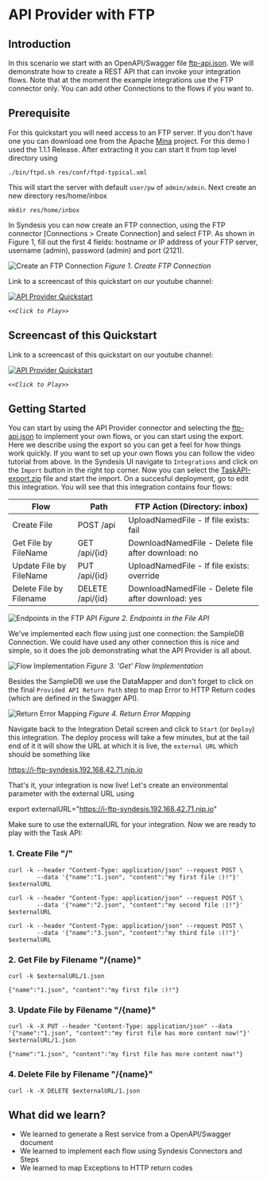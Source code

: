 # API Provider with FTP

## Introduction
In this scenario we start with an OpenAPI/Swagger file [ftp-api.json](ftp-api.json?raw=true). We will demonstrate how to create a REST API that can invoke your integration flows. Note that at the moment the example integrations use the FTP connector only. You can add other Connections to the flows if you want to.

## Prerequisite
For this quickstart you will need access to an FTP server. If you don't have one you can download one from the Apache [Mina](https://mina.apache.org/ftpserver-project/downloads.html) project. For this demo I used the 1.1.1 Release. After extracting it you can start it from top level directory using
```
./bin/ftpd.sh res/conf/ftpd-typical.xml 
```
This will start the server with default `user/pw` of `admin/admin`. Next create an new directory res/home/inbox
```
mkdir res/home/inbox
```

In Syndesis you can now create an FTP connection, using the FTP connector [Connections > Create Connection] and select FTP.
As shown in Figure 1, fill out the first 4 fields: hostname or IP address of your FTP server, username (admin), password (admin) and port (2121). 

![Create an FTP Connection](img/fig1-ftp-connection.png)
*Figure 1. Create FTP Connection*

Link to a screencast of this quickstart on our youtube channel:

[![API Provider Quickstart](https://img.youtube.com/vi/gHA6sJM8x-8/mq2.jpg)](https://youtu.be/gHA6sJM8x-8)

*`<<Click to Play>>`*


## Screencast of this Quickstart

Link to a screencast of this quickstart on our youtube channel:

[![API Provider Quickstart](https://img.youtube.com/vi/TeiSjBIaANQ/mq2.jpg)](https://youtu.be/TeiSjBIaANQ)

*`<<Click to Play>>`*




## Getting Started

You can start by using the API Provider connector and selecting the [ftp-api.json](ftp-api.json?raw=true) to implement your own flows, or you can start using the export. Here we describe using the export so you can get a feel for how things work quickly. If you want to set up your own flows you can follow the video tutorial from above. In the Syndesis UI navigate to `Integrations` and click on the `Import` button in the right top corner. Now you can select the [TaskAPI-export.zip](TaskAPI-export.zip?raw=true) file and start the import. On a succesful deployment, go to edit this integration. You will see that this integration contains four flows:

| Flow               | Path             | FTP Action (Directory: inbox)|
|--------------------|------------------|-----|
| Create File        | POST /api        | UploadNamedFile - If file exists: fail |
| Get File by FileName    | GET /api/{id}    | DownloadNamedFile - Delete file after download: no |
| Update File by FileName | PUT /api/{id}    | UploadNamedFile - If file exists: override |
| Delete File by Filename | DELETE /api/{id} | DownloadNamedFile -  Delete file after download: yes ||
  
![Endpoints in the FTP API](img/fig2-api-four-flows.png)
*Figure 2. Endpoints in the File API*

We've implemented each flow using just one connection: the SampleDB Connection. We could have used any other connection this is nice and simple, so it does the job demonstrating what the API Provider is all about.

![Flow Implementation](img/fig3-get-flow.png)
*Figure 3. 'Get' Flow Implementation*

Besides the SampleDB we use the DataMapper and don't forget to click on the final `Provided API Return Path` step to map Error to HTTP Return codes (which are defined in the Swagger API).

![Return Error Mapping](img/fig4-map-errors.png)
*Figure 4. Return Error Mapping*

Navigate back to the Integration Detail screen and click to `Start` (or `Deploy`) this integration. The deploy process will take a few minutes, but at the tail end of it it will show the URL at which it is live, the `external URL` which should be something like 

https://i-ftp-syndesis.192.168.42.71.nip.io

That's it, your integration is now live! Let's create an environmental parameter with the external URL using

export externalURL="https://i-ftp-syndesis.192.168.42.71.nip.io"

Make sure to use the externalURL for your integration. Now we are ready to play with the Task API:

### 1. Create File "/" 

```
curl -k --header "Content-Type: application/json" --request POST \
        --data '{"name":"1.json", "content":"my first file :)!"}' $externalURL
        
curl -k --header "Content-Type: application/json" --request POST \
        --data '{"name":"2.json", "content":"my second file :|!"}' $externalURL
        
curl -k --header "Content-Type: application/json" --request POST \
        --data '{"name":"3.json", "content":"my third file :(!"}' $externalURL

```

### 2. Get File by Filename "/{name}"

```
curl -k $externalURL/1.json

{"name":"1.json", "content":"my first file :)!"}
```
 
### 3. Update File by Filename "/{name}" 

```
curl -k -X PUT --header "Content-Type: application/json" --data '{"name":"1.json", "content":"my first file has more content now!"}' $externalURL/1.json

{"name":"1.json", "content":"my first file has more content now!"}
```

### 4. Delete File by Filename "/{name}" 

```
curl -k -X DELETE $externalURL/1.json
```

## What did we learn?
* We learned to generate a Rest service from a OpenAPI/Swagger document
* We learned to implement each flow using Syndesis Connectors and Steps
* We learned to map Exceptions to HTTP return codes

